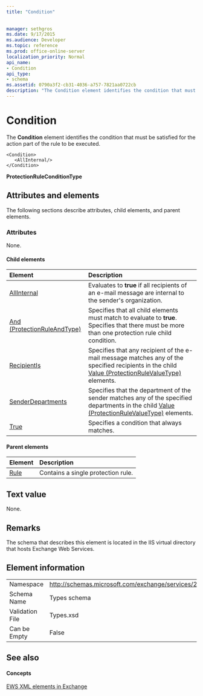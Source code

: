 ```yaml
---
title: "Condition"
 
 
manager: sethgros
ms.date: 9/17/2015
ms.audience: Developer
ms.topic: reference
ms.prod: office-online-server
localization_priority: Normal
api_name:
- Condition
api_type:
- schema
ms.assetid: 0790a3f2-cb31-4036-a757-7821aa0722cb
description: "The Condition element identifies the condition that must be satisfied for the action part of the rule to be executed."
---
```


# Condition

The **Condition** element identifies the condition that must be satisfied for the action part of the rule to be executed. 
  
```
<Condition>
   <AllInternal/>
</Condition>
```

 **ProtectionRuleConditionType**
## Attributes and elements

The following sections describe attributes, child elements, and parent elements.
  
### Attributes

None.
  
#### Child elements

|**Element**|**Description**|
|:-----|:-----|
|[AllInternal](allinternal.md) <br/> |Evaluates to **true** if all recipients of an e-mail message are internal to the sender's organization.  <br/> |
|[And (ProtectionRuleAndType)](and-protectionruleandtype.md) <br/> |Specifies that all child elements must match to evaluate to **true**. Specifies that there must be more than one protection rule child condition.  <br/> |
|[RecipientIs](recipientis.md) <br/> |Specifies that any recipient of the e-mail message matches any of the specified recipients in the child [Value (ProtectionRuleValueType)](value-protectionrulevaluetype.md) elements.  <br/> |
|[SenderDepartments](senderdepartments.md) <br/> |Specifies that the department of the sender matches any of the specified departments in the child [Value (ProtectionRuleValueType)](value-protectionrulevaluetype.md) elements.  <br/> |
|[True](true.md) <br/> |Specifies a condition that always matches.  <br/> |
   
#### Parent elements

|**Element**|**Description**|
|:-----|:-----|
|[Rule](rule.md) <br/> |Contains a single protection rule.  <br/> |
   
## Text value

None.
  
## Remarks

The schema that describes this element is located in the IIS virtual directory that hosts Exchange Web Services.
  
## Element information

|||
|:-----|:-----|
|Namespace  <br/> |http://schemas.microsoft.com/exchange/services/2006/types  <br/> |
|Schema Name  <br/> |Types schema  <br/> |
|Validation File  <br/> |Types.xsd  <br/> |
|Can be Empty  <br/> |False  <br/> |
   
## See also

#### Concepts

[EWS XML elements in Exchange](ews-xml-elements-in-exchange.md)

